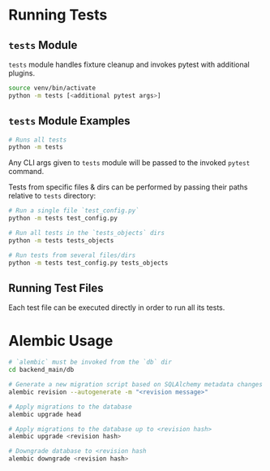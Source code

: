 # Running Tests
## `tests` Module
`tests` module handles fixture cleanup and invokes pytest with additional plugins.

```bash
source venv/bin/activate
python -m tests [<additional pytest args>]
```

## `tests` Module Examples
```bash
# Runs all tests
python -m tests
```

Any CLI args given to `tests` module will be passed to the invoked `pytest` command.

Tests from specific files & dirs can be performed by passing their paths relative to `tests` directory:

```bash
# Run a single file `test_config.py`
python -m tests test_config.py

# Run all tests in the `tests_objects` dirs
python -m tests tests_objects

# Run tests from several files/dirs
python -m tests test_config.py tests_objects
```


## Running Test Files
Each test file can be executed directly in order to run all its tests.


# Alembic Usage
```bash
# `alembic` must be invoked from the `db` dir
cd backend_main/db

# Generate a new migration script based on SQLAlchemy metadata changes
alembic revision --autogenerate -m "<revision message>"

# Apply migrations to the database
alembic upgrade head 

# Apply migrations to the database up to <revision hash>
alembic upgrade <revision hash>

# Downgrade database to <revision hash
alembic downgrade <revision hash>
```
